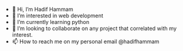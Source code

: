 - 👋 Hi, I’m Hadif Hammam
- 👀 I’m interested in web development
- 🌱 I’m currently learning python
- 💞️ I’m looking to collaborate on any project that correlated with my interest.
- 📫 How to reach me on my personal email @hadifhammam

<!---
HadifHammam/HadifHammam is a ✨ special ✨ repository because its `README.md` (this file) appears on your GitHub profile.
You can click the Preview link to take a look at your changes.
--->
